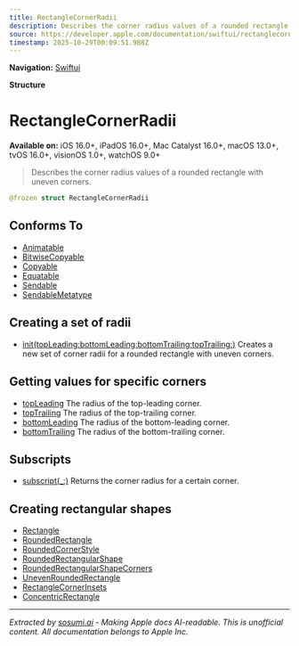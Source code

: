 ```yaml
---
title: RectangleCornerRadii
description: Describes the corner radius values of a rounded rectangle with uneven corners.
source: https://developer.apple.com/documentation/swiftui/rectanglecornerradii
timestamp: 2025-10-29T00:09:51.988Z
---
```


**Navigation:** [Swiftui](/documentation/swiftui)

**Structure**

# RectangleCornerRadii

**Available on:** iOS 16.0+, iPadOS 16.0+, Mac Catalyst 16.0+, macOS 13.0+, tvOS 16.0+, visionOS 1.0+, watchOS 9.0+

> Describes the corner radius values of a rounded rectangle with uneven corners.

```swift
@frozen struct RectangleCornerRadii
```

## Conforms To

- [Animatable](/documentation/swiftui/animatable)
- [BitwiseCopyable](/documentation/Swift/BitwiseCopyable)
- [Copyable](/documentation/Swift/Copyable)
- [Equatable](/documentation/Swift/Equatable)
- [Sendable](/documentation/Swift/Sendable)
- [SendableMetatype](/documentation/Swift/SendableMetatype)

## Creating a set of radii

- [init(topLeading:bottomLeading:bottomTrailing:topTrailing:)](/documentation/swiftui/rectanglecornerradii/init(topleading:bottomleading:bottomtrailing:toptrailing:)) Creates a new set of corner radii for a rounded rectangle with uneven corners.

## Getting values for specific corners

- [topLeading](/documentation/swiftui/rectanglecornerradii/topleading) The radius of the top-leading corner.
- [topTrailing](/documentation/swiftui/rectanglecornerradii/toptrailing) The radius of the top-trailing corner.
- [bottomLeading](/documentation/swiftui/rectanglecornerradii/bottomleading) The radius of the bottom-leading corner.
- [bottomTrailing](/documentation/swiftui/rectanglecornerradii/bottomtrailing) The radius of the bottom-trailing corner.

## Subscripts

- [subscript(_:)](/documentation/swiftui/rectanglecornerradii/subscript(_:)) Returns the corner radius for a certain corner.

## Creating rectangular shapes

- [Rectangle](/documentation/swiftui/rectangle)
- [RoundedRectangle](/documentation/swiftui/roundedrectangle)
- [RoundedCornerStyle](/documentation/swiftui/roundedcornerstyle)
- [RoundedRectangularShape](/documentation/swiftui/roundedrectangularshape)
- [RoundedRectangularShapeCorners](/documentation/swiftui/roundedrectangularshapecorners)
- [UnevenRoundedRectangle](/documentation/swiftui/unevenroundedrectangle)
- [RectangleCornerInsets](/documentation/swiftui/rectanglecornerinsets)
- [ConcentricRectangle](/documentation/swiftui/concentricrectangle)

---

*Extracted by [sosumi.ai](https://sosumi.ai) - Making Apple docs AI-readable.*
*This is unofficial content. All documentation belongs to Apple Inc.*
